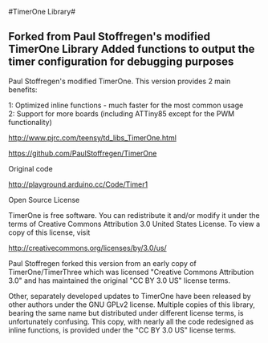 #TimerOne Library#

Forked from Paul Stoffregen's modified TimerOne Library
Added functions to output the timer configuration for debugging purposes
------------------------------------------------------------------------

Paul Stoffregen's modified TimerOne.  This version provides 2 main benefits:

1: Optimized inline functions - much faster for the most common usage  
2: Support for more boards (including ATTiny85 except for the PWM functionality)

http://www.pjrc.com/teensy/td_libs_TimerOne.html

https://github.com/PaulStoffregen/TimerOne

Original code

http://playground.arduino.cc/Code/Timer1

Open Source License

TimerOne is free software. You can redistribute it and/or modify it under
the terms of Creative Commons Attribution 3.0 United States License.
To view a copy of this license, visit

http://creativecommons.org/licenses/by/3.0/us/

Paul Stoffregen forked this version from an early copy of TimerOne/TimerThree
which was licensed "Creative Commons Attribution 3.0" and has maintained
the original "CC BY 3.0 US" license terms.

Other, separately developed updates to TimerOne have been released by other
authors under the GNU GPLv2 license.  Multiple copies of this library, bearing
the same name but distributed under different license terms, is unfortunately
confusing.  This copy, with nearly all the code redesigned as inline functions,
is provided under the "CC BY 3.0 US" license terms.

